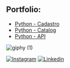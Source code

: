 ## Portfolio:
- [Python - Cadastro](https://github.com/LeoHeringer/Cadastro)
- [Python - Catalog](https://github.com/LeoHeringer/Catalog)
- [Python - API](https://github.com/LeoHeringer/API)

<!-- GIF -->
![giphy (1)](https://github.com/LeoHeringer/leoheringer/assets/69641220/13e94c1b-f1e1-4f94-87da-b71d06bf68b8)

[![Instagram](https://img.shields.io/badge/Instagram-E4405F?style=for-the-badge&logo=instagram&logoColor=black)](https://www.instagram.com/lh.leoh?igsh=MXNiZnJnamdvcXh5aQ==)
[![Linkedin](https://img.shields.io/badge/LinkedIn-0077B5?style=for-the-badge&logo=linkedin&logoColor=black)](https://www.linkedin.com/in/leonardo-heringer-17b412167/)
